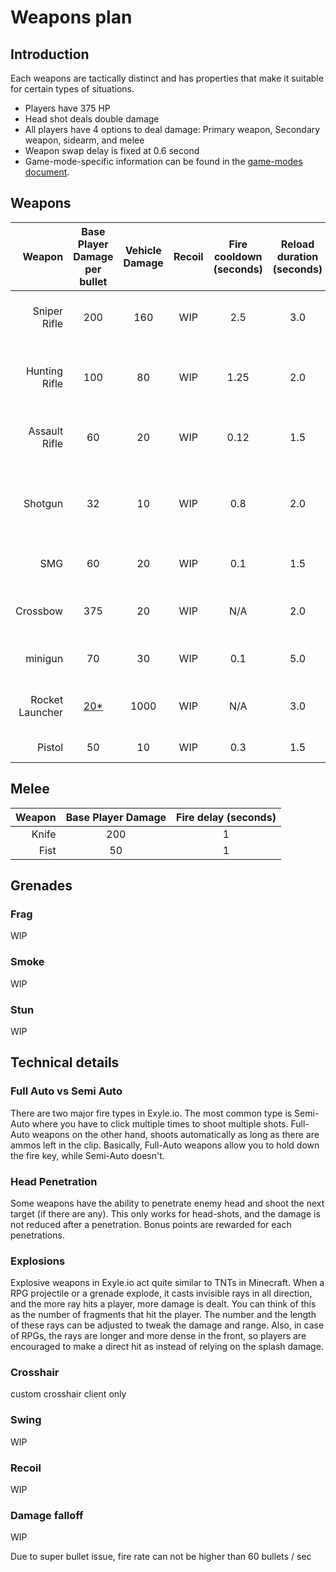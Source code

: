 # Weapons plan

## Introduction

Each weapons are tactically distinct and has properties that make it suitable for certain types of situations.

- Players have 375 HP
- Head shot deals double damage
- All players have 4 options to deal damage: Primary weapon, Secondary weapon, sidearm, and melee
- Weapon swap delay is fixed at 0.6 second
- Game-mode-specific information can be found in the [game-modes document](./game-modes/README.md).

## Weapons

|          Weapon | Base Player Damage per bullet | Vehicle Damage | Recoil | Fire cooldown (seconds) | Reload duration (seconds) | Damage falloff | Clip size | Walk speed | Base Swing | Jump Swing | [Fire type\*](#full-auto-vs-semi-auto) | Head penetration | hitscan distance | bullet velocity | BR Ammo type | Default scope | Purpose                      |
| --------------: | :---------------------------: | :------------: | :----: | :---------------------: | :-----------------------: | :------------: | :-------: | :--------: | :--------: | :--------: | :------------------------------------: | :--------------: | :--------------: | :-------------: | :----------: | :-----------: | :--------------------------- |
|    Sniper Rifle |              200              |      160       |  WIP   |           2.5           |            3.0            |      WIP       |     5     |    90%     |    WIP     |    WIP     |               Semi-Auto                |       yes        |        0         |       WIP       |    Heavy     |      8x       | Long distance burst damage   |
|   Hunting Rifle |              100              |       80       |  WIP   |          1.25           |            2.0            |      WIP       |    10     |    95%     |    WIP     |    WIP     |               Semi-Auto                |        no        |       WIP        |       WIP       |    Light     |      4x       | Sniper but weaker and faster |
|   Assault Rifle |              60               |       20       |  WIP   |          0.12           |            1.5            |      WIP       |    30     |    95%     |    WIP     |    WIP     |               Full-Auto                |        no        |       WIP        |       WIP       |    Rifle     |      2x       | short-mid range tracking     |
|         Shotgun |              32               |       10       |  WIP   |           0.8           |            2.0            |      WIP       |     5     |    95%     |    WIP     |    WIP     |    Semi-Auto (8 bullets per click)     |        no        |       WIP        |       WIP       |   Shotgun    | 2x iron sight | Short range burst damage     |
|             SMG |              60               |       20       |  WIP   |           0.1           |            1.5            |      WIP       |    25     |    95%     |    WIP     |    WIP     |               Full-Auto                |        no        |       WIP        |       WIP       |    Light     | 2x iron sight | short range tracking         |
|        Crossbow |              375              |       20       |  WIP   |           N/A           |            2.0            |      WIP       |     1     |    100%    |    WIP     |    WIP     |               Semi-Auto                |        no        |        0         |       WIP       |    Arrow     | 2x iron sight | short range insta-kill       |
|         minigun |              70               |       30       |  WIP   |           0.1           |            5.0            |      WIP       |    100    |    80%     |    WIP     |    WIP     |               Full-Auto                |        no        |       WIP        |       WIP       |    Heavy     | 2x iron sight | Anti-vehicle tracking        |
| Rocket Launcher |      [20\*](#explosions)      |      1000      |  WIP   |           N/A           |            3.0            |      WIP       |     1     |    80%     |    WIP     |    WIP     |               Semi-Auto                |        no        |        0         |       WIP       |     N/A      | 2x iron sight | Anti-vehicle burst damage    |
|          Pistol |              50               |       10       |  WIP   |           0.3           |            1.5            |      WIP       |    15     |    100%    |    WIP     |    WIP     |               Semi-Auto                |        no        |       WIP        |       WIP       |    Light     | 2x iron sight | Sidearm                      |

<!-- put damage falloff graph here as well as the python matplotlib code used to create it -->

## Melee

| Weapon | Base Player Damage | Fire delay (seconds) |
| -----: | :----------------: | :------------------: |
|  Knife |        200         |          1           |
|   Fist |         50         |          1           |

## Grenades

### Frag

WIP

### Smoke

WIP

### Stun

WIP

## Technical details

### Full Auto vs Semi Auto

There are two major fire types in Exyle.io.
The most common type is Semi-Auto where you have to click multiple times to shoot multiple shots.
Full-Auto weapons on the other hand, shoots automatically as long as there are ammos left in the clip.
Basically, Full-Auto weapons allow you to hold down the fire key, while Semi-Auto doesn't.

### Head Penetration

Some weapons have the ability to penetrate enemy head and shoot the next target (if there are any).
This only works for head-shots, and the damage is not reduced after a penetration.
Bonus points are rewarded for each penetrations.

### Explosions

Explosive weapons in Exyle.io act quite similar to TNTs in Minecraft.
When a RPG projectile or a grenade explode, it casts invisible rays in all direction,
and the more ray hits a player, more damage is dealt.
You can think of this as the number of fragments that hit the player.
The number and the length of these rays can be adjusted to tweak the damage and range.
Also, in case of RPGs, the rays are longer and more dense in the front,
so players are encouraged to make a direct hit as instead of relying on the splash damage.

### Crosshair

custom crosshair client only

### Swing

WIP

### Recoil

WIP

### Damage falloff

WIP

Due to super bullet issue, fire rate can not be higher than 60 bullets / sec
